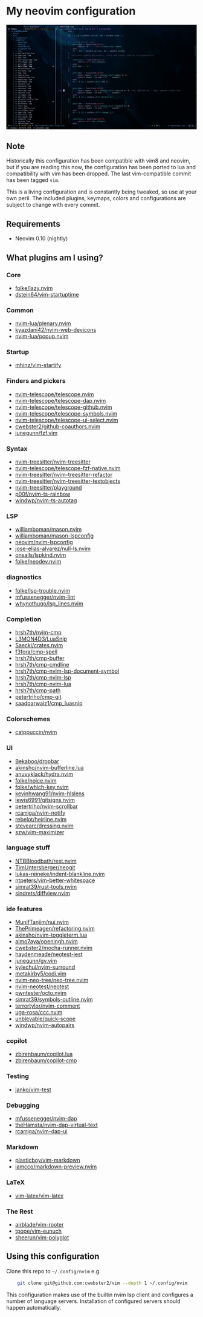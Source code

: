 # My neovim configuration

![image](https://raw.githubusercontent.com/cwebster2/vim/nvim-lua/.images/screenshot.png)

## Note

Historically this configuration has been compatible with vim8 and neovim, but if you are
reading this now, the configuration has been ported to lua and compatibility
with vim has been dropped. The last vim-compatible commit has been tagged `vim`.

This is a living configuration and is constantly being tweaked, so use at your
own peril. The included plugins, keymaps, colors and configurations are subject
to change with every commit.

## Requirements

- Neovim 0.10 (nightly)

## What plugins am I using?

### Core

- [folke/lazy.nvim](https://github.com/folke/lazy.nvim)
- [dstein64/vim-startuptime](https://github.com/dstein64/vim-startuptime)

### Common

- [nvim-lua/plenary.nvim](https://github.com/nvim-lua/plenary.nvim)
- [kyazdani42/nvim-web-devicons](https://github.com/kyazdani42/nvim-web-devicons)
- [nvim-lua/popup.nvim](https://github.com/nvim-lua/popup.nvim)

### Startup

- [mhinz/vim-startify](https://github.com/mhinz/vim-startify)

### Finders and pickers

- [nvim-telescope/telescope.nvim](https://github.com/nvim-telescope/telescope.nvim)
- [nvim-telescope/telescope-dap.nvim](https://github.com/nvim-telescope/telescope-dap.nvim)
- [nvim-telescope/telescope-github.nvim](https://github.com/nvim-telescope/telescope-github.nvim)
- [nvim-telescope/telescope-symbols.nvim](https://github.com/nvim-telescope/telescope-symbols.nvim)
- [nvim-telescope/telescope-ui-select.nvim](https://github.com/nvim-telescope/telescope-ui-select.nvim)
- [cwebster2/github-coauthors.nvim](https://github.com/cwebster2/github-coauthors.nvim)
- [junegunn/fzf.vim](https://github.com/junegunn/fzf.vim)

### Syntax

- [nvim-treesitter/nvim-treesitter](https://github.com/nvim-treesitter/nvim-treesitter)
- [nvim-telescope/telescope-fzf-native.nvim](https://github.com/nvim-telescope/telescope-fzf-native.nvim)
- [nvim-treesitter/nvim-treesitter-refactor](https://github.com/nvim-treesitter/nvim-treesitter-refactor)
- [nvim-treesitter/nvim-treesitter-textobjects](https://github.com/nvim-treesitter/nvim-treesitter-textobjects)
- [nvim-treesitter/playground](https://github.com/nvim-treesitter/playground)
- [p00f/nvim-ts-rainbow](https://github.com/p00f/nvim-ts-rainbow)
- [windwp/nvim-ts-autotag](https://github.com/windwp/nvim-ts-autotag)

### LSP

- [williamboman/mason.nvim](https://github.com/williamboman/mason.nvim)
- [williamboman/mason-lspconfig](https://github.com/williamboman/mason-lspconfig)
- [neovim/nvim-lspconfig](https://github.com/neovim/nvim-lspconfig)
- [jose-elias-alvarez/null-ls.nvim](https://github.com/jose-elias-alvarez/null-ls.nvim)
- [onsails/lspkind.nvim](https://github.com/onsails/lspkind.nvim)
- [folke/neodev.nvim](https://github.com/folke/neodev.nvim)

### diagnostics

- [folke/lsp-trouble.nvim](https://github.com/folke/lsp-trouble.nvim)
- [mfussenegger/nvim-lint](https://github.com/mfussenegger/nvim-lint)
- [whynothugo/lsp_lines.nvim](https://git.sr.ht/~whynothugo/lsp_lines.nvim)

### Completion

- [hrsh7th/nvim-cmp](https://github.com/hrsh7th/nvim-cmp)
- [L3MON4D3/LuaSnip](https://github.com/L3MON4D3/LuaSnip)
- [Saecki/crates.nvim](https://github.com/Saecki/crates.nvim)
- [f3fora/cmp-spell](https://github.com/f3fora/cmp-spell)
- [hrsh7th/cmp-buffer](https://github.com/hrsh7th/cmp-buffer)
- [hrsh7th/cmp-cmdline](https://github.com/hrsh7th/cmp-cmdline)
- [hrsh7th/cmp-nvim-lsp-document-symbol](https://github.com/hrsh7th/cmp-nvim-lsp-document-symbol)
- [hrsh7th/cmp-nvim-lsp](https://github.com/hrsh7th/cmp-nvim-lsp)
- [hrsh7th/cmp-nvim-lua](https://github.com/hrsh7th/cmp-nvim-lua)
- [hrsh7th/cmp-path](https://github.com/hrsh7th/cmp-path)
- [petertriho/cmp-git](https://github.com/petertriho/cmp-git)
- [saadparwaiz1/cmp_luasnip](https://github.com/saadparwaiz1/cmp_luasnip)

### Colorschemes

- [catppuccin/nvim](https://github.com/catppuccin/nvim)

### UI

- [Bekaboo/dropbar](https://github.com/Bekaboo/dropbar.nvim)
- [akinsho/nvim-bufferline.lua](https://github.com/akinsho/nvim-bufferline.lua)
- [anuvyklack/hydra.nvim](https://github.com/anuvyklack/hydra.nvim)
- [folke/noice.nvim](https://github.com/folke/noice.nvim)
- [folke/which-key.nvim](https://github.com/folke/which-key.nvim)
- [kevinhwang91/nvim-hlslens](https://github.com/kevinhwang91/nvim-hlslens)
- [lewis6991/gitsigns.nvim](https://github.com/lewis6991/gitsigns.nvim)
- [petertriho/nvim-scrollbar](https://github.com/petertriho/nvim-scrollbar)
- [rcarriga/nvim-notify](https://github.com/rcarriga/nvim-notify)
- [rebelot/heirline.nvim](https://github.com/rebelot/heirline.nvim)
- [stevearc/dressing.nvim](https://github.com/stevearc/dressing.nvim)
- [szw/vim-maximizer](https://github.com/szw/vim-maximizer)

### language stuff

- [NTBBloodbath/rest.nvim](https://github.com/NTBBloodbath/rest.nvim)
- [TimUntersberger/neogit](https://github.com/TimUntersberger/neogit)
- [lukas-reineke/indent-blankline.nvim](https://github.com/lukas-reineke/indent-blankline.nvim)
- [ntpeters/vim-better-whitespace](https://github.com/ntpeters/vim-better-whitespace)
- [simrat39/rust-tools.nvim](https://github.com/simrat39/rust-tools.nvim)
- [sindrets/diffview.nvim](https://github.com/sindrets/diffview.nvim)

### ide features

- [MunifTanjim/nui.nvim](https://github.com/MunifTanjim/nui.nvim)
- [ThePrimeagen/refactoring.nvim](https://github.com/ThePrimeagen/refactoring.nvim)
- [akinsho/nvim-toggleterm.lua](https://github.com/akinsho/nvim-toggleterm.lua)
- [almo7aya/openingh.nvim](https://github.com/almo7aya/openingh.nvim)
- [cwebster2/mocha-runner.nvim](https://github.com/cwebster2/mocha-runner.nvim)
- [haydenmeade/neotest-jest](https://github.com/haydenmeade/neotest-jest)
- [junegunn/gv.vim](https://github.com/junegunn/gv.vim)
- [kylechui/nvim-surround](https://github.com/kylechui/nvim-surround)
- [metakirby5/codi.vim](https://github.com/metakirby5/codi.vim)
- [nvim-neo-tree/neo-tree.nvim](https://github.com/nvim-neo-tree/neo-tree.nvim)
- [nvim-neotest/neotest](https://github.com/nvim-neotest/neotest)
- [pwntester/octo.nvim](https://github.com/pwntester/octo.nvim)
- [simrat39/symbols-outline.nvim](https://github.com/simrat39/symbols-outline.nvim)
- [terrortylor/nvim-comment](https://github.com/terrortylor/nvim-comment)
- [uga-rosa/ccc.nvim](https://github.com/uga-rosa/ccc.nvim)
- [unblevable/quick-scope](https://github.com/unblevable/quick-scope)
- [windwp/nvim-autopairs](https://github.com/windwp/nvim-autopairs)

### copilot

- [zbirenbaum/copilot.lua](https://github.com/zbirenbaum/copilot.lua)
- [zbirenbaum/copilot-cmp](https://github.com/zbirenbaum/copilot-cmp)

### Testing

- [janko/vim-test](https://github.com/janko/vim-test)

### Debugging

- [mfussenegger/nvim-dap](https://github.com/mfussenegger/nvim-dap)
- [theHamsta/nvim-dap-virtual-text](https://github.com/theHamsta/nvim-dap-virtual-text)
- [rcarriga/nvim-dap-ui](https://github.com/rcarriga/nvim-dap-ui)

### Markdown

- [plasticboy/vim-markdown](https://github.com/plasticboy/vim-markdown)
- [iamcco/markdown-preview.nvim](https://github.com/iamcco/markdown-preview.nvim)

### LaTeX

- [vim-latex/vim-latex](https://github.com/vim-latex/vim-latex)

### The Rest

- [airblade/vim-rooter](https://github.com/airblade/vim-rooter)
- [tpope/vim-eunuch](https://github.com/tpope/vim-eunuch)
- [sheerun/vim-polyglot](https://github.com/sheerun/vim-polyglot)

## Using this configuration

Clone this repo to `~/.config/nvim` e.g.

```bash
    git clone git@github.com:cwebster2/vim --depth 1 ~/.config/nvim
```

This configuration makes use of the builtin nvim lsp client and configures a number
of language servers. Installation of configured servers should happen automatically.
